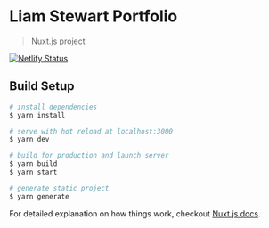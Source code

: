 # Liam Stewart Portfolio

> Nuxt.js project

[![Netlify Status](https://api.netlify.com/api/v1/badges/fcf0c55c-ac64-40b3-aba9-fe8fbc8454a7/deploy-status)](https://app.netlify.com/sites/liamstewart/deploys)

## Build Setup

``` bash
# install dependencies
$ yarn install

# serve with hot reload at localhost:3000
$ yarn dev

# build for production and launch server
$ yarn build
$ yarn start

# generate static project
$ yarn generate
```

For detailed explanation on how things work, checkout [Nuxt.js docs](https://nuxtjs.org).
